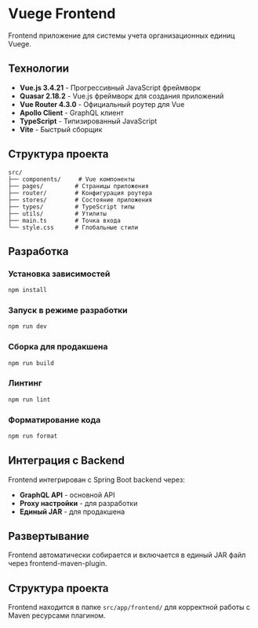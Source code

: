 # Vuege Frontend

Frontend приложение для системы учета организационных единиц Vuege.

## Технологии

- **Vue.js 3.4.21** - Прогрессивный JavaScript фреймворк
- **Quasar 2.18.2** - Vue.js фреймворк для создания приложений
- **Vue Router 4.3.0** - Официальный роутер для Vue
- **Apollo Client** - GraphQL клиент
- **TypeScript** - Типизированный JavaScript
- **Vite** - Быстрый сборщик

## Структура проекта

```
src/
├── components/     # Vue компоненты
├── pages/         # Страницы приложения
├── router/        # Конфигурация роутера
├── stores/        # Состояние приложения
├── types/         # TypeScript типы
├── utils/         # Утилиты
├── main.ts        # Точка входа
└── style.css      # Глобальные стили
```

## Разработка

### Установка зависимостей
```bash
npm install
```

### Запуск в режиме разработки
```bash
npm run dev
```

### Сборка для продакшена
```bash
npm run build
```

### Линтинг
```bash
npm run lint
```

### Форматирование кода
```bash
npm run format
```

## Интеграция с Backend

Frontend интегрирован с Spring Boot backend через:
- **GraphQL API** - основной API
- **Proxy настройки** - для разработки
- **Единый JAR** - для продакшена

## Развертывание

Frontend автоматически собирается и включается в единый JAR файл через frontend-maven-plugin.

## Структура проекта

Frontend находится в папке `src/app/frontend/` для корректной работы с Maven ресурсами плагином.